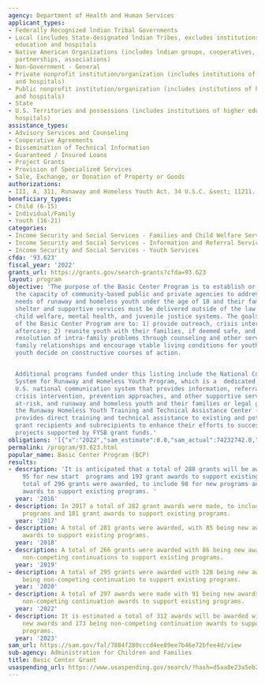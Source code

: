 ```yaml
---
agency: Department of Health and Human Services
applicant_types:
- Federally Recognized lndian Tribal Governments
- Local (includes State-designated lndian Tribes, excludes institutions of higher
  education and hospitals
- Native American Organizations (includes lndian groups, cooperatives, corporations,
  partnerships, associations)
- Non-Government - General
- Private nonprofit institution/organization (includes institutions of higher education
  and hospitals)
- Public nonprofit institution/organization (includes institutions of higher education
  and hospitals)
- State
- U.S. Territories and possessions (includes institutions of higher education and
  hospitals)
assistance_types:
- Advisory Services and Counseling
- Cooperative Agreements
- Dissemination of Technical Information
- Guaranteed / Insured Loans
- Project Grants
- Provision of Specialized Services
- Sale, Exchange, or Donation of Property or Goods
authorizations:
- III, A, 311, Runaway and Homeless Youth Act. 34 U.S.C. &sect; 11211.
beneficiary_types:
- Child (6-15)
- Individual/Family
- Youth (16-21)
categories:
- Income Security and Social Services - Families and Child Welfare Services
- Income Security and Social Services - Information and Referral Services
- Income Security and Social Services - Youth Services
cfda: '93.623'
fiscal_year: '2022'
grants_url: https://grants.gov/search-grants?cfda=93.623
layout: program
objective: 'The purpose of the Basic Center Program is to establish or strengthen
  the capacity of community-based public and private agencies to address the immediate
  needs of runaway and homeless youth under the age of 18 and their families. Emergency
  shelter and supportive services must be delivered outside of the law enforcement,
  child welfare, mental health, and juvenile justice systems. The goals and objectives
  of the Basic Center Program are to: 1) provide outreach, crisis intervention and
  aftercare; 2) reunite youth with their families, if deemed safe, and encourage the
  resolution of intra-family problems through counseling and other services; 3) strengthen
  family relationships and encourage stable living conditions for youth; and 4) help
  youth decide on constructive courses of action.


  Additional programs funded under this listing include the National Communication
  System for Runaway and Homeless Youth Program, which is a  dedicated toll-free,
  U.S. national communication system that provides information, referral services,
  crisis intervention, prevention approaches, and other supportive services to vulnerable,
  at-risk, and runaway and homeless youth and their families or legal guardians. And,
  the Runaway Homeless Youth Training and Technical Assistance Center (RHYTTAC), which
  provides direct training and technical assistance to existing and potential RHY
  grant recipients and subrecipients to enhance their efforts to successfully implement
  projects supported by FYSB grant funds.'
obligations: '[{"x":"2022","sam_estimate":0.0,"sam_actual":74232742.0,"usa_spending_actual":57129252.77},{"x":"2023","sam_estimate":86304934.0,"sam_actual":0.0,"usa_spending_actual":59045359.26},{"x":"2024","sam_estimate":88815085.0,"sam_actual":0.0,"usa_spending_actual":62560008.53}]'
permalink: /program/93.623.html
popular_name: Basic Center Program (BCP)
results:
- description: 'It is anticipated that a total of 288 grants will be awarded, to include
    95 for new start  programs and 193 grant awards to support existing programs.   A
    total of 296 grants were awarded, to include 98 for new programs and 198 grant
    awards to support existing programs. '
  year: '2016'
- description: In 2017 a total of 282 grant awards were made, to include 101 for new
    programs and 181 grant awards to support existing programs.
  year: '2017'
- description: A total of 281 grants were awarded, with 85 being new awards and 196
    awards to support existing programs.
  year: '2018'
- description: A total of 266 grants were awarded with 86 being new awards and 180  being
    non-competing continuations to support existing programs.
  year: '2019'
- description: A total of 295 grants were awarded with 128 being new awards and 167
    being non-competing continuation to support existing programs.
  year: '2020'
- description: A total of 297 awards were made with 91 being new awards and 206 being
    non-competing continuation awards to support existing programs.
  year: '2022'
- description: It is estimated a total of 312 awards will be awarded with 139 being
    new awards and 173 being non-competing continuation awards to support existing
    programs.
  year: '2023'
sam_url: https://sam.gov/fal/7884f280cccd4ee89ee7b46e72bfee4d/view
sub-agency: Administration for Children and Families
title: Basic Center Grant
usaspending_url: https://www.usaspending.gov/search/?hash=d5aa8e23a5eb26d379cf35911df934a1
---
```

